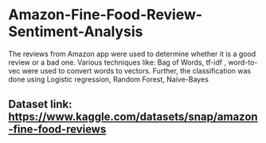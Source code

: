 # Amazon-Fine-Food-Review-Sentiment-Analysis
The reviews from Amazon app were used to determine whether it is a good review or a bad one. Various techniques like: Bag of Words, tf-idf , word-to-vec were used to convert words to vectors. Further, the classification was done using Logistic regression, Random Forest, Naive-Bayes
## Dataset link: https://www.kaggle.com/datasets/snap/amazon-fine-food-reviews
